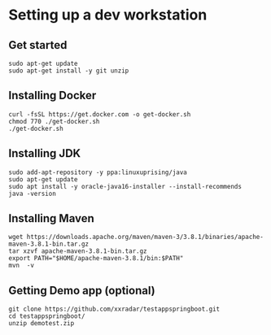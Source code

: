 # Setting up a dev workstation

## Get started
```
sudo apt-get update
sudo apt-get install -y git unzip
```

## Installing Docker
```
curl -fsSL https://get.docker.com -o get-docker.sh
chmod 770 ./get-docker.sh
./get-docker.sh
```
## Installing JDK  
```
sudo add-apt-repository -y ppa:linuxuprising/java
sudo apt-get update
sudo apt install -y oracle-java16-installer --install-recommends
java -version
```
## Installing Maven 
```
wget https://downloads.apache.org/maven/maven-3/3.8.1/binaries/apache-maven-3.8.1-bin.tar.gz
tar xzvf apache-maven-3.8.1-bin.tar.gz
export PATH="$HOME/apache-maven-3.8.1/bin:$PATH"
mvn  -v
````

## Getting Demo app  (optional)
```
git clone https://github.com/xxradar/testappspringboot.git
cd testappspringboot/
unzip demotest.zip
```
